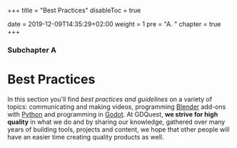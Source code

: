 +++
title = "Best Practices"
disableToc = true

date = 2019-12-09T14:35:29+02:00
weight = 1
pre = "A. "
chapter = true
+++

### Subchapter A

# Best Practices

In this section you'll find _best practices and guidelines_ on a variety of topics: communicating and making videos, programming [Blender](//www.blender.org/) add-ons with [Python](//python.org) and programming in [Godot](//godotengine.org). At GDQuest, **we strive for high quality** in what we do and by sharing our knowledge, gathered over many years of building tools, projects and content, we hope that other people will have an easier time creating quality products as well.

